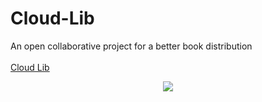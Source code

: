 # Cloud-Lib
An open collaborative project for a better book distribution<br><br>
<a href="https://triptoafsin.github.io/Cloud-Lib/">Cloud Lib</a>
<p align="center"><img src="https://triptoafsin.github.io/Cloud-Lib/pwa_icon.png"></p>
